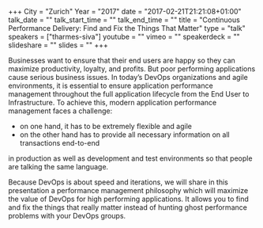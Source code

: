 +++
City = "Zurich"
Year = "2017"
date = "2017-02-21T21:21:08+01:00"
talk_date = ""
talk_start_time = ""
talk_end_time = ""
title = "Continuous Performance Delivery: Find and Fix the Things That Matter"
type = "talk"
speakers = ["tharmes-siva"]
youtube = ""
vimeo = ""
speakerdeck = ""
slideshare = ""
slides = ""
+++

Businesses want to ensure that their end users are happy so they can maximize productivity,
loyalty, and profits. But poor performing applications cause serious business issues.
In today’s DevOps organizations and agile environments, it is essential to ensure application
performance management throughout the full application lifecycle from the End User to
Infrastructure.
To achieve this, modern application performance management faces a challenge:

* on one hand, it has to be extremely flexible and agile
* on the other hand has to provide all necessary information on all transactions end-to-end

in production as well as development and test environments so that people are talking the
same language.

Because DevOps is about speed and iterations, we will share in this presentation a performance
management philosophy which will maximize the value of DevOps for high performing applications.
It allows you to find and fix the things that really matter instead of hunting ghost performance
problems with your DevOps groups.
